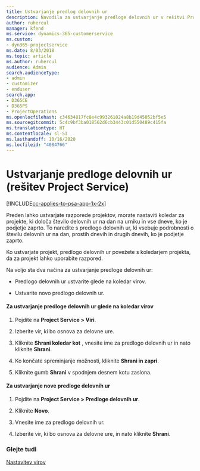 ```yaml
---
title: Ustvarjanje predlog delovnih ur
description: Navodila za ustvarjanje predloge delovnih ur v rešitvi Project Service
author: ruhercul
manager: kfend
ms.service: dynamics-365-customerservice
ms.custom:
- dyn365-projectservice
ms.date: 8/03/2018
ms.topic: article
ms.author: ruhercul
audience: Admin
search.audienceType:
- admin
- customizer
- enduser
search.app:
- D365CE
- D365PS
- ProjectOperations
ms.openlocfilehash: c34634817fc8e4c993261024a8b19d45052bf5e5
ms.sourcegitcommit: 5c4c9bf3ba018562d6cb3443c01d550489c415fa
ms.translationtype: HT
ms.contentlocale: sl-SI
ms.lasthandoff: 10/16/2020
ms.locfileid: "4084766"
---
```

# <a name="create-a-work-hours-template-project-service"></a>Ustvarjanje predloge delovnih ur (rešitev Project Service)

[!INCLUDE[cc-applies-to-psa-app-1x-2x](../includes/cc-applies-to-psa-app-1x-2x.md)]

Preden lahko ustvarjate razporede projektov, morate nastaviti koledar za projekte, ki določa število delovnih ur na dan na urniku in vse dneve, ko je podjetje zaprto. To naredite s predlogo delovnih ur, ki vsebuje podrobnosti o številu delovnih ur na dan, prostih dnevih in drugih dnevih, ko je podjetje zaprto.  
  
 Ko ustvarjate projekt, predlogo delovnih ur povežete s koledarjem projekta, da za projekt lahko uporabite razpored.  
  
 Na voljo sta dva načina za ustvarjanje predloge delovnih ur:  
  
-   Predlogo delovnih ur ustvarite glede na koledar virov.  
  
-   Ustvarite novo predlogo delovnih ur.  
  
#### <a name="to-create-a-work-hours-template-based-on-a-resources-calendar"></a>Za ustvarjanje predloge delovnih ur glede na koledar virov  
  
1.  Pojdite na **Project Service > Viri**.  
  
2.  Izberite vir, ki bo osnova za delovne ure.  
  
3.  Kliknite **Shrani koledar kot** , vnesite ime za predlogo delovnih ur in nato kliknite **Shrani**.  
  
4.  Ko končate spreminjanje možnosti, kliknite **Shrani in zapri**.  
  
5.  Kliknite gumb **Shrani** v spodnjem desnem kotu zaslona.  
  
#### <a name="to-create-a-new-work-hours-template"></a>Za ustvarjanje nove predloge delovnih ur  
  
1.  Pojdite na **Project Service > Predloge delovnih ur**.  
  
2.  Kliknite **Novo**.  
  
3.  Vnesite ime za predlogo delovnih ur.  
  
4.  Izberite vir, ki bo osnova za delovne ure, in nato kliknite **Shrani**.  
  
### <a name="see-also"></a>Glejte tudi  
 [Nastavitev virov](../psa/set-up-resources.md)
